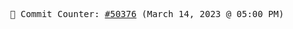 <p align="center">
    <samp>
        📮 Commit Counter: <a href="https://github.com/Javascript-void0/Javascript-void0/commits/main">#50376</a> (March 14, 2023 @ 05:00 PM)
    </samp>
</p>